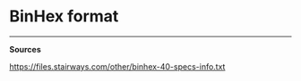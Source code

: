 # BinHex format



---------------------------

**Sources**

https://files.stairways.com/other/binhex-40-specs-info.txt
